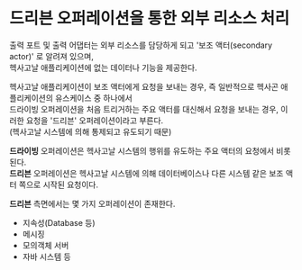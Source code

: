 # 드리븐 오퍼레이션을 통한 외부 리소스 처리

출력 포트 및 출력 어댑터는 외부 리소스를 담당하게 되고 '보조 액터(secondary actor)' 로 알려져 있으며,  
헥사고날 애플리케이션에 없는 데이터나 기능을 제공한다.  

헥사고날 애플리케이션이 보조 액터에게 요청을 보내는 경우, 즉 일반적으로 헥사곤 애플리케이션의 유스케이스 중 하나에서  
드라이빙 오퍼레이션을 처음 트리거하는 주요 액터를 대신해서 요청을 보내는 경우, 이러한 요청을 '드리븐' 오퍼레이션이라고 부른다.  
(헥사고날 시스템에 의해 통제되고 유도되기 때문)  

**드라이빙** 오퍼레이션은 헥사고날 시스템의 행위를 유도하는 주요 액터의 요청에서 비롯된다.  
**드리븐** 오퍼레이션은 헥사고날 시스템에 의해 데이터베이스나 다른 시스템 같은 보조 액터 쪽으로 시작된 요청이다.  

**드리븐** 측면에서는 몇 가지 오퍼레이션이 존재한다.

- 지속성(Database 등)
- 메시징
- 모의객체 서버
- 자바 시스템 등